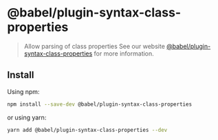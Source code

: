 # @babel/plugin-syntax-class-properties
> Allow parsing of class properties
See our website [@babel/plugin-syntax-class-properties](https://babeljs.io/docs/en/babel-plugin-syntax-class-properties) for more information.
## Install
Using npm:
```sh
npm install --save-dev @babel/plugin-syntax-class-properties
```
or using yarn:
```sh
yarn add @babel/plugin-syntax-class-properties --dev
```
